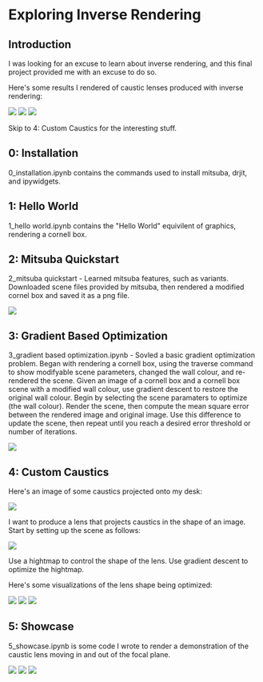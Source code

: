 # Exploring Inverse Rendering
## Introduction
I was looking for an excuse to learn about inverse rendering, and this final project provided me with an excuse to do so.

Here's some results I rendered of caustic lenses produced with inverse rendering:

![](work/5_showcase/logo.gif) ![](work/5_showcase/green.gif) ![](work/5_showcase/qureshi.gif)

Skip to 4: Custom Caustics for the interesting stuff.
## 0: Installation
0_installation.ipynb contains the commands used to install mitsuba, drjit, and ipywidgets.
## 1: Hello World
1_hello world.ipynb contains the "Hello World" equivilent of graphics, rendering a cornell box.
## 2: Mitsuba Quickstart
2_mitsuba quickstart - Learned mitsuba features, such as variants. Downloaded scene files provided by mitsuba, then rendered a modified cornel box and saved it as a png file.

![](work/2_quickstart.png)

## 3: Gradient Based Optimization
3_gradient based optimization.ipynb - Sovled a basic gradient optimization problem. Began with rendering a cornell box, using the traverse command to show modifyable scene parameters, changed the wall colour, and re-rendered the scene.
Given an image of a cornell box and a cornell box scene with a modified wall colour, use gradient descent to restore the original wall colour.
Begin by selecting the scene paramaters to optimize (the wall colour). Render the scene, then compute the mean square error between the rendered image and original image. Use this difference to update the scene, then repeat until you reach a desired error threshold or number of iterations.

![](work/3_result.gif)
## 4: Custom Caustics
Here's an image of some caustics projected onto my desk:

![](<misc/example caustics.jpg>)

I want to produce a lens that projects caustics in the shape of an image. Start by setting up the scene as follows: 

![](<misc/caustics scene.png>)

Use a hightmap to control the shape of the lens. Use gradient descent to optimize the hightmap.

Here's some visualizations of the lens shape being optimized:

![](work/4_outputs/logo.gif) ![](work/4_outputs/green.gif) ![](work/4_outputs/qureshi.gif)

## 5: Showcase
5_showcase.ipynb is some code I wrote to render a demonstration of the caustic lens moving in and out of the focal plane.

![](work/5_showcase/logo.gif) ![](work/5_showcase/green.gif) ![](work/5_showcase/qureshi.gif)